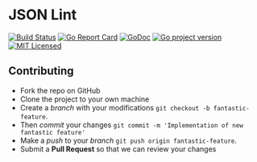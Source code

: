 # JSON Lint
[![Build Status](https://travis-ci.org/gosidekick/jsonlint.svg?branch=master)](https://travis-ci.org/gosidekick/jsonlint)
[![Go Report Card](https://goreportcard.com/badge/github.com/gosidekick/jsonlint)](https://goreportcard.com/report/github.com/gosidekick/jsonlint)
[![GoDoc](https://godoc.org/github.com/gosidekick/jsonlint?status.png)](https://godoc.org/github.com/gosidekick/jsonlint)
[![Go project version](https://badge.fury.io/go/github.com%2Fgosidekick%2Fjsonlint.svg)](https://badge.fury.io/go/github.com/gosidekick/jsonlint)
[![MIT Licensed](https://img.shields.io/badge/license-MIT-green.svg)](https://tldrlegal.com/license/mit-license)


## Contributing

- Fork the repo on GitHub
- Clone the project to your own machine
- Create a *branch* with your modifications `git checkout -b fantastic-feature`.
- Then _commit_ your changes `git commit -m 'Implementation of new fantastic feature'`
- Make a _push_ to your _branch_ `git push origin fantastic-feature`.
- Submit a **Pull Request** so that we can review your changes
